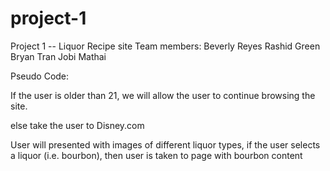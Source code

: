 # project-1
Project 1 -- Liquor Recipe site
Team members:
Beverly Reyes
Rashid Green
Bryan Tran
Jobi Mathai

Pseudo Code:

If the user is older than 21, we will allow the user to continue browsing the site.

else take the user to Disney.com

User will presented with images of different liquor types, if the user selects a liquor (i.e. bourbon), then user is taken to page with bourbon content